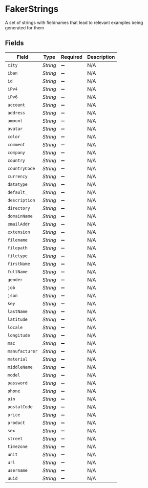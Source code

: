 # FakerStrings

A set of strings with fieldnames that lead to relevant examples being generated for them


## Fields

| Field              | Type               | Required           | Description        |
| ------------------ | ------------------ | ------------------ | ------------------ |
| `city`             | *String*           | :heavy_minus_sign: | N/A                |
| `iban`             | *String*           | :heavy_minus_sign: | N/A                |
| `id`               | *String*           | :heavy_minus_sign: | N/A                |
| `iPv4`             | *String*           | :heavy_minus_sign: | N/A                |
| `iPv6`             | *String*           | :heavy_minus_sign: | N/A                |
| `account`          | *String*           | :heavy_minus_sign: | N/A                |
| `address`          | *String*           | :heavy_minus_sign: | N/A                |
| `amount`           | *String*           | :heavy_minus_sign: | N/A                |
| `avatar`           | *String*           | :heavy_minus_sign: | N/A                |
| `color`            | *String*           | :heavy_minus_sign: | N/A                |
| `comment`          | *String*           | :heavy_minus_sign: | N/A                |
| `company`          | *String*           | :heavy_minus_sign: | N/A                |
| `country`          | *String*           | :heavy_minus_sign: | N/A                |
| `countryCode`      | *String*           | :heavy_minus_sign: | N/A                |
| `currency`         | *String*           | :heavy_minus_sign: | N/A                |
| `datatype`         | *String*           | :heavy_minus_sign: | N/A                |
| `default_`         | *String*           | :heavy_minus_sign: | N/A                |
| `description`      | *String*           | :heavy_minus_sign: | N/A                |
| `directory`        | *String*           | :heavy_minus_sign: | N/A                |
| `domainName`       | *String*           | :heavy_minus_sign: | N/A                |
| `emailAddr`        | *String*           | :heavy_minus_sign: | N/A                |
| `extension`        | *String*           | :heavy_minus_sign: | N/A                |
| `filename`         | *String*           | :heavy_minus_sign: | N/A                |
| `filepath`         | *String*           | :heavy_minus_sign: | N/A                |
| `filetype`         | *String*           | :heavy_minus_sign: | N/A                |
| `firstName`        | *String*           | :heavy_minus_sign: | N/A                |
| `fullName`         | *String*           | :heavy_minus_sign: | N/A                |
| `gender`           | *String*           | :heavy_minus_sign: | N/A                |
| `job`              | *String*           | :heavy_minus_sign: | N/A                |
| `json`             | *String*           | :heavy_minus_sign: | N/A                |
| `key`              | *String*           | :heavy_minus_sign: | N/A                |
| `lastName`         | *String*           | :heavy_minus_sign: | N/A                |
| `latitude`         | *String*           | :heavy_minus_sign: | N/A                |
| `locale`           | *String*           | :heavy_minus_sign: | N/A                |
| `longitude`        | *String*           | :heavy_minus_sign: | N/A                |
| `mac`              | *String*           | :heavy_minus_sign: | N/A                |
| `manufacturer`     | *String*           | :heavy_minus_sign: | N/A                |
| `material`         | *String*           | :heavy_minus_sign: | N/A                |
| `middleName`       | *String*           | :heavy_minus_sign: | N/A                |
| `model`            | *String*           | :heavy_minus_sign: | N/A                |
| `password`         | *String*           | :heavy_minus_sign: | N/A                |
| `phone`            | *String*           | :heavy_minus_sign: | N/A                |
| `pin`              | *String*           | :heavy_minus_sign: | N/A                |
| `postalCode`       | *String*           | :heavy_minus_sign: | N/A                |
| `price`            | *String*           | :heavy_minus_sign: | N/A                |
| `product`          | *String*           | :heavy_minus_sign: | N/A                |
| `sex`              | *String*           | :heavy_minus_sign: | N/A                |
| `street`           | *String*           | :heavy_minus_sign: | N/A                |
| `timezone`         | *String*           | :heavy_minus_sign: | N/A                |
| `unit`             | *String*           | :heavy_minus_sign: | N/A                |
| `url`              | *String*           | :heavy_minus_sign: | N/A                |
| `username`         | *String*           | :heavy_minus_sign: | N/A                |
| `uuid`             | *String*           | :heavy_minus_sign: | N/A                |